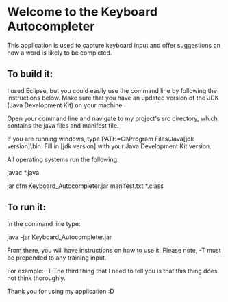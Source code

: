 # **Welcome to the Keyboard Autocompleter**

This application is used to capture keyboard input and offer suggestions on how a word is likely to be completed.

## To build it:

I used Eclipse, but you could easily use the command line by following the instructions below. Make sure that you have an updated version of the JDK (Java Development Kit) on your machine.

Open your command line and navigate to my project's src directory, which contains the java files and manifest file.

If you are running windows, type PATH=C:\Program Files\Java\[jdk version]\bin.
Fill in [jdk version] with your Java Development Kit version.

All operating systems run the following:

javac *.java

jar cfm Keyboard_Autocompleter.jar manifest.txt *.class

## To run it:

In the command line type:

java -jar Keyboard_Autocompleter.jar

From there, you will have instructions on how to use it.
Please note, -T must be prepended to any training input.

For example:
-T The third thing that I need to tell you is that this thing does not think thoroughly.

Thank you for using my application :D
